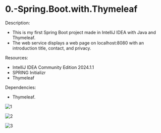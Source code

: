 # 0.-Spring.Boot.with.Thymeleaf

Description:
- This is my first Spring Boot project made in IntelliJ IDEA with Java and Thymeleaf.
- The web service displays a web page on localhost:8080 with an introduction title, contact, and privacy.

Resources:
- IntelliJ IDEA Community Edition 2024.1.1
- SPRING Initializr
- Thymeleaf

Dependencies:
- Thymeleaf.
  

![1](https://github.com/user-attachments/assets/c87ee36d-8622-41ac-9de2-163d3eb83e55)

![2](https://github.com/user-attachments/assets/04931dcc-f551-486a-bfa6-b871c0049178)

![3](https://github.com/user-attachments/assets/8d2813c8-7e06-4a8f-aa03-515942a7343f)
